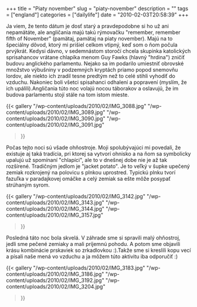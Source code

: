 +++
title = "Piaty november"
slug = "piaty-november"
description = ""
tags = ["england"]
categories = ["dailylife"]
date = "2010-02-03T20:58:39"
+++

Ja viem, že tento dátum je dosť starý a pravdepodobne si ho už ani nepamätáte, ale angličania majú
takú rýmovačku "remember, remember fifth of November" (pamätaj, pamätaj na piaty november). Majú na
to špeciálny dôvod, ktorý mi prišiel celkom vtipný, keď som o ňom počula prvýkrát. Kedysi dávno, v sedemnástom storočí chcela skupinka katolických sprisahancov vrátane chlapíka menom
Guy Fawks (hlavný "hrdina") zničiť budovu anglického parlamentu. Nejako sa im podarilo umiestniť
obrovské množstvo výbušniny v podzemných kryptách priamo popod snemovňu lordov, ale niekto ich
zradil tesne predtým než to celé stihli vyhodiť do vzduchu. Nakoniec boli všetci spisahanci
odhalení a popravení (myslím, že ich upálili).Angličania túto noc volajú nocou táborakov a
oslavujú, že im budova parlamentu stojí stále na tom istom mieste.

{{< gallery
    "/wp-content/uploads/2010/02/IMG_3088.jpg"
    "/wp-content/uploads/2010/02/IMG_3089.jpg"
    "/wp-content/uploads/2010/02/IMG_3090.jpg"
    "/wp-content/uploads/2010/02/IMG_3091.jpg"
>}}

Počas tejto noci sú všade ohňostroje. Moji spolubývajúci mi povedali, že existuje aj taká tradícia,
pri ktorej sa vytvorí ohnisko a na ňom sa symbolicky upalujú už spomínaní "chlapíci", ale to v
dnešnej dobe nie je až tak rozšírené. Tradičným jedlom je "jacket potato". Je to veľký v šupke
upečený zemiak rozkrojený na polovicu s plnkou uprostred. Typickú plnku tvorí fazuľka v
paradajkovej omáčke a celý zemiak sa ešte môže posypať strúhaným syrom.

{{< gallery
    "/wp-content/uploads/2010/02/IMG_3142.jpg"
    "/wp-content/uploads/2010/02/IMG_3143.jpg"
    "/wp-content/uploads/2010/02/IMG_3144.jpg"
    "/wp-content/uploads/2010/02/IMG_3157.jpg"
>}}

Posledná táto noc bola skvelá. V záhrade sme si spravili malý ohňostroj, jedli sme pečené zemiaky a
mali príjemnú pohodu. A potom sme objavili krásu kombinácie prskaviek so zrkadlovkou :).Takže sme
si kreslili kopu vecí a písali naše mená vo vzduchu a ja môžem túto aktivitu iba odporučiť :)

{{< gallery
    "/wp-content/uploads/2010/02/IMG_3183.jpg"
    "/wp-content/uploads/2010/02/IMG_3186.jpg"
    "/wp-content/uploads/2010/02/IMG_3192.jpg"
    "/wp-content/uploads/2010/02/IMG_3204.jpg"
>}}
